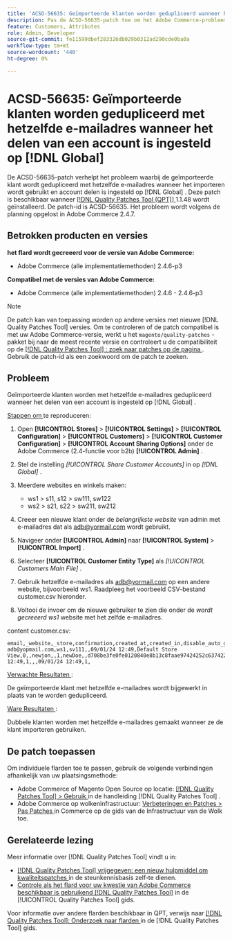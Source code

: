```yaml
---
title: 'ACSD-56635: Geïmporteerde klanten worden gedupliceerd wanneer het delen van een account is ingesteld op  [!DNL Global]'
description: Pas de ACSD-56635-patch toe om het Adobe Commerce-probleem op te lossen, waarbij de geïmporteerde klant hetzelfde e-mailadres krijgt wanneer het importeren wordt gebruikt en account delen is ingesteld op  [!DNL Global] .
feature: Customers, Attributes
role: Admin, Developer
source-git-commit: fe11599dbef283326db029b0312ad290cde0ba0a
workflow-type: tm+mt
source-wordcount: '440'
ht-degree: 0%

---
```


# ACSD-56635: Geïmporteerde klanten worden gedupliceerd met hetzelfde e-mailadres wanneer het delen van een account is ingesteld op [!DNL Global]

De ACSD-56635-patch verhelpt het probleem waarbij de geïmporteerde klant wordt gedupliceerd met hetzelfde e-mailadres wanneer het importeren wordt gebruikt en account delen is ingesteld op [!DNL Global] . Deze patch is beschikbaar wanneer [[!DNL Quality Patches Tool (QPT)] ](https://experienceleague.adobe.com/en/docs/commerce-knowledge-base/kb/announcements/commerce-announcements/magento-quality-patches-released-new-tool-to-self-serve-quality-patches) 1.1.48 wordt geïnstalleerd. De patch-id is ACSD-56635. Het probleem wordt volgens de planning opgelost in Adobe Commerce 2.4.7.

## Betrokken producten en versies

**het flard wordt gecreeerd voor de versie van Adobe Commerce:**

* Adobe Commerce (alle implementatiemethoden) 2.4.6-p3

**Compatibel met de versies van Adobe Commerce:**

* Adobe Commerce (alle implementatiemethoden) 2.4.6 - 2.4.6-p3

>[!NOTE]
>
>De patch kan van toepassing worden op andere versies met nieuwe [!DNL Quality Patches Tool] versies. Om te controleren of de patch compatibel is met uw Adobe Commerce-versie, werkt u het `magento/quality-patches` -pakket bij naar de meest recente versie en controleert u de compatibiliteit op de [[!DNL Quality Patches Tool] : zoek naar patches op de pagina ](https://experienceleague.adobe.com/tools/commerce-quality-patches/index.html) . Gebruik de patch-id als een zoekwoord om de patch te zoeken.

## Probleem

Geïmporteerde klanten worden met hetzelfde e-mailadres gedupliceerd wanneer het delen van een account is ingesteld op [!DNL Global] .

<u> Stappen om </u> te reproduceren:

1. Open **[!UICONTROL Stores]** > **[!UICONTROL Settings]** > **[!UICONTROL Configuration]** > **[!UICONTROL Customers]** > **[!UICONTROL Customer Configuration]** > **[!UICONTROL Account Sharing Options]** onder de Adobe Commerce (2.4-functie voor b2b) **[!UICONTROL Admin]** .
1. Stel de instelling *[!UICONTROL Share Customer Accounts]* in op *[!DNL Global]* .
1. Meerdere websites en winkels maken:

   * ws1 > s11, s12 > sw111, sw122
   * ws2 > s21, s22 > sw211, sw212

1. Creeer een nieuwe klant onder de *belangrijkste website* van admin met e-mailadres dat als <adb@yormail.com> wordt gebruikt.
1. Navigeer onder **[!UICONTROL Admin]** naar **[!UICONTROL System]** > **[!UICONTROL Import]** .
1. Selecteer **[!UICONTROL Customer Entity Type]** als *[!UICONTROL Customers Main File]* .
1. Gebruik hetzelfde e-mailadres als <adb@yormail.com> op een andere website, bijvoorbeeld ws1. Raadpleeg het voorbeeld CSV-bestand customer.csv hieronder.
1. Voltooi de invoer om de nieuwe gebruiker te zien die onder de *wordt gecreeerd ws1* website met het zelfde e-mailadres.

content customer.csv:

```
email,_website,_store,confirmation,created_at,created_in,disable_auto_group_change,dob,firstname,gender,group_id,lastname,middlename,password_hash,prefix,rp_token,rp_token_created_at,store_id,suffix,taxvat,updated_at,website_id,password
adb@yopmail.com,ws1,sv111,,09/01/24 12:49,Default Store View,0,,newjon,,1,newDoe,,d708be3fe0fe0120840e8b13c8faae97424252c6374227ff59c05814f1aecd79:mgLqkqgTwLPLlCljzvF8hp67fNOOvOZb:1,,07e71459c137f4da15292134ff459cba,30/10/15 12:49,1,,,09/01/24 12:49,1,
```

<u> Verwachte Resultaten </u>:

De geïmporteerde klant met hetzelfde e-mailadres wordt bijgewerkt in plaats van te worden gedupliceerd.

<u> Ware Resultaten </u>:

Dubbele klanten worden met hetzelfde e-mailadres gemaakt wanneer ze de klant importeren gebruiken.

## De patch toepassen

Om individuele flarden toe te passen, gebruik de volgende verbindingen afhankelijk van uw plaatsingsmethode:

* Adobe Commerce of Magento Open Source op locatie: [[!DNL Quality Patches Tool]  > Gebruik ](/help/tools/quality-patches-tool/usage.md) in de handleiding [!DNL Quality Patches Tool] .
* Adobe Commerce op wolkeninfrastructuur: [ Verbeteringen en Patches > Pas Patches ](https://experienceleague.adobe.com/docs/commerce-cloud-service/user-guide/develop/upgrade/apply-patches.html) in Commerce op de gids van de Infrastructuur van de Wolk toe.

## Gerelateerde lezing

Meer informatie over [!DNL Quality Patches Tool] vindt u in:

* [[!DNL Quality Patches Tool]  vrijgegeven: een nieuw hulpmiddel om kwaliteitspatches ](https://experienceleague.adobe.com/en/docs/commerce-knowledge-base/kb/announcements/commerce-announcements/magento-quality-patches-released-new-tool-to-self-serve-quality-patches) in de steunkennisbasis zelf-te dienen.
* [ Controle als het flard voor uw kwestie van Adobe Commerce beschikbaar is gebruikend  [!DNL Quality Patches Tool]](/help/tools/quality-patches-tool/patches-available-in-qpt/check-patch-for-magento-issue-with-magento-quality-patches.md) in de [!UICONTROL Quality Patches Tool] gids.


Voor informatie over andere flarden beschikbaar in QPT, verwijs naar [[!DNL Quality Patches Tool]: Onderzoek naar flarden ](https://experienceleague.adobe.com/tools/commerce-quality-patches/index.html) in de [!DNL Quality Patches Tool] gids.
